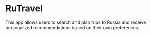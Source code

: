 # RuTravel
This app allows users to search and plan trips to Russia and receive personalized recommendations based on their own preferences.
